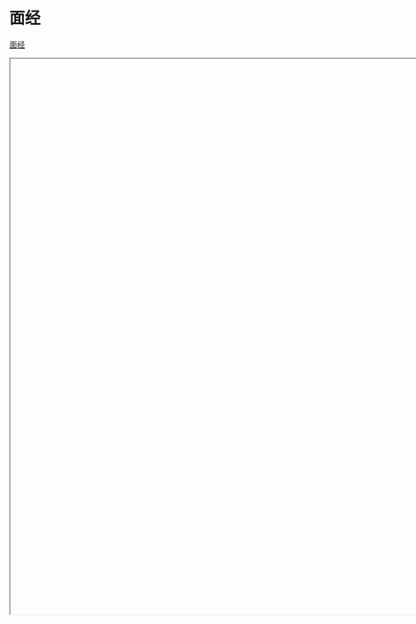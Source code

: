 <!--
 * @Author: 孙浩然
 * @Date: 2020-06-30 11:38:54
 * @LastEditors: 孙浩然
 * @LastEditTime: 2020-07-01 09:14:25
 * @FilePath: \Java-Point\docs\0.mindmaster\面经记录.md
 * @博客地址: 个人博客，如果各位客官觉得不错，请点个赞，谢谢。[地址](https://codefool0307.github.io/JavaScholar/#/)
--> 
# 面经

<a href="https://kdocs.cn/l/s91volqFy" target="mainFrame1">面经</a>
<iframe name="mainFrame1" style="width:1000px; height:1000px;">